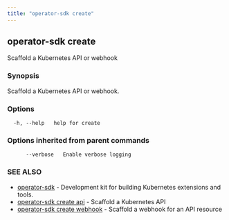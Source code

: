 ```yaml
---
title: "operator-sdk create"
---
```


## operator-sdk create

Scaffold a Kubernetes API or webhook

### Synopsis

Scaffold a Kubernetes API or webhook.

### Options

```
  -h, --help   help for create
```

### Options inherited from parent commands

```
      --verbose   Enable verbose logging
```

### SEE ALSO

- [operator-sdk](../operator-sdk) - Development kit for building Kubernetes extensions and tools.
- [operator-sdk create api](../operator-sdk_create_api) - Scaffold a Kubernetes API
- [operator-sdk create webhook](../operator-sdk_create_webhook) - Scaffold a webhook for an API resource
